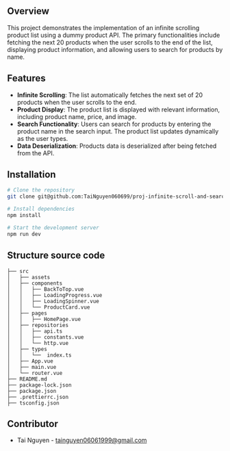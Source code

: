 ## Overview

This project demonstrates the implementation of an infinite scrolling product list using a dummy product API. The primary functionalities include fetching the next 20 products when the user scrolls to the end of the list, displaying product information, and allowing users to search for products by name.

## Features

- **Infinite Scrolling**: The list automatically fetches the next set of 20 products when the user scrolls to the end.
- **Product Display**: The product list is displayed with relevant information, including product name, price, and image.
- **Search Functionality**: Users can search for products by entering the product name in the search input. The product list updates dynamically as the user types.
- **Data Deserialization**: Products data is deserialized after being fetched from the API.

## Installation

```bash
# Clone the repository
git clone git@github.com:TaiNguyen060699/proj-infinite-scroll-and-search-.git

# Install dependencies
npm install

# Start the development server
npm run dev
```

## Structure source code

```
├── src
│   ├── assets
│   ├── components
│   │   ├── BackToTop.vue
│   │   ├── LoadingProgress.vue
│   │   ├── LoadingSpinner.vue
│   │   └── ProductCard.vue
│   ├── pages
│   │   ├── HomePage.vue
│   ├── repositories
│   │   ├── api.ts
│   │   ├── constants.vue
│   │   └── http.vue
│   ├── types
│   │   └──  index.ts
│   ├── App.vue
│   ├── main.vue
│   └── router.vue
├── README.md
├── package-lock.json
├── package.json
├── .prettierrc.json
├── tsconfig.json
```
## Contributor

- Tai Nguyen - tainguyen06061999@gmail.com
